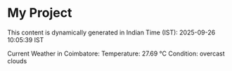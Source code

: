 # My Project

This content is dynamically generated in Indian Time (IST): 2025-09-26 10:05:39 IST


Current Weather in Coimbatore:
Temperature: 27.69 °C
Condition: overcast clouds
